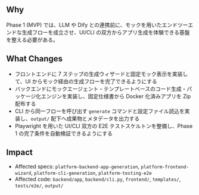 ## Why
Phase 1 (MVP) では、LLM や Dify との連携前に、モックを用いたエンドツーエンドな生成フローを成立させ、UI/CLI の双方からアプリ生成を体験できる基盤を整える必要がある。

## What Changes
- フロントエンドに 7 ステップの生成ウィザードと固定モック表示を実装して、UI からモック経由の生成フローを完了できるようにする
- バックエンドにモックエージェント・テンプレートベースのコード生成・パッケージ化エンジンを実装し、固定仕様書から Docker 化済みアプリを Zip 配布する
- CLI から同一フローを呼び出す `generate` コマンドと設定ファイル読込を実装し、`output/` 配下へ成果物とメタデータを出力する
- Playwright を用いた UI/CLI 双方の E2E テストスケルトンを整備し、Phase 1 の完了条件を自動検証できるようにする

## Impact
- Affected specs: `platform-backend-app-generation`, `platform-frontend-wizard`, `platform-cli-generation`, `platform-testing-e2e`
- Affected code: `backend/app`, `backend/cli.py`, `frontend/`, `templates/`, `tests/e2e/`, `output/`

